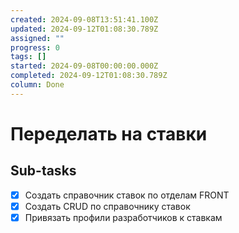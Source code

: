 ```yaml
---
created: 2024-09-08T13:51:41.100Z
updated: 2024-09-12T01:08:30.789Z
assigned: ""
progress: 0
tags: []
started: 2024-09-08T00:00:00.000Z
completed: 2024-09-12T01:08:30.789Z
column: Done
---
```


# Переделать на ставки

## Sub-tasks

- [x] Создать справочник ставок по отделам FRONT
- [x] Создать CRUD по справочнику ставок
- [x] Привязать профили разработчиков к ставкам
